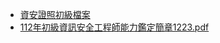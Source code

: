 - [資安證照初級檔案](https://www.ipas.org.tw/ISE/AbilityBriefingList.aspx)
- [112年初級資訊安全工程師能力鑑定簡章1223.pdf](https://github.com/4110E102/20221004/files/10306801/112.1223.pdf)
